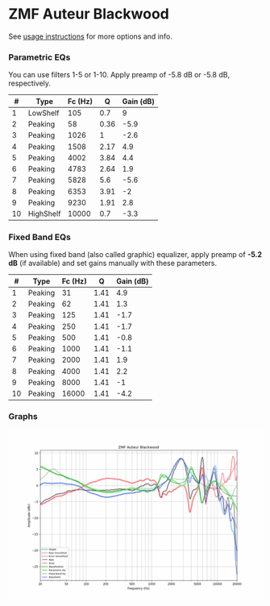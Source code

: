 # ZMF Auteur Blackwood
See [usage instructions](https://github.com/jaakkopasanen/AutoEq#usage) for more options and info.

### Parametric EQs
You can use filters 1-5 or 1-10. Apply preamp of -5.8 dB or -5.8 dB, respectively.

|   # | Type      |   Fc (Hz) |    Q |   Gain (dB) |
|-----|-----------|-----------|------|-------------|
|   1 | LowShelf  |       105 | 0.7  |         9   |
|   2 | Peaking   |        58 | 0.36 |        -5.9 |
|   3 | Peaking   |      1026 | 1    |        -2.6 |
|   4 | Peaking   |      1508 | 2.17 |         4.9 |
|   5 | Peaking   |      4002 | 3.84 |         4.4 |
|   6 | Peaking   |      4783 | 2.64 |         1.9 |
|   7 | Peaking   |      5828 | 5.6  |        -5.6 |
|   8 | Peaking   |      6353 | 3.91 |        -2   |
|   9 | Peaking   |      9230 | 1.91 |         2.8 |
|  10 | HighShelf |     10000 | 0.7  |        -3.3 |

### Fixed Band EQs
When using fixed band (also called graphic) equalizer, apply preamp of **-5.2 dB** (if available) and set gains manually with these parameters.

|   # | Type    |   Fc (Hz) |    Q |   Gain (dB) |
|-----|---------|-----------|------|-------------|
|   1 | Peaking |        31 | 1.41 |         4.9 |
|   2 | Peaking |        62 | 1.41 |         1.3 |
|   3 | Peaking |       125 | 1.41 |        -1.7 |
|   4 | Peaking |       250 | 1.41 |        -1.7 |
|   5 | Peaking |       500 | 1.41 |        -0.8 |
|   6 | Peaking |      1000 | 1.41 |        -1.1 |
|   7 | Peaking |      2000 | 1.41 |         1.9 |
|   8 | Peaking |      4000 | 1.41 |         2.2 |
|   9 | Peaking |      8000 | 1.41 |        -1   |
|  10 | Peaking |     16000 | 1.41 |        -4.2 |

### Graphs
![](./ZMF%20Auteur%20Blackwood.png)
